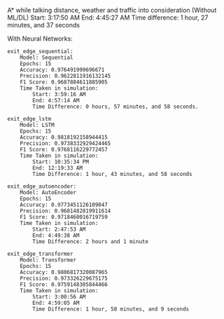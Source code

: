 A* while talking distance, weather and traffic into consideration (Without ML/DL)
	Start:  3:17:50 AM
	End: 4:45:27 AM
	Time difference: 1 hour, 27 minutes, and 37 seconds

With Neural Networks:

    exit_edge_sequential:
        Model: Sequential
        Epochs: 15
        Accuracy: 0.976491999696671
        Precision: 0.9622811916132145
        F1 Score: 0.9687884611885905
        Time Taken in simulation:
            Start: 3:59:16 AM
            End: 4:57:14 AM
            Time Difference: 0 hours, 57 minutes, and 58 seconds.

    exit_edge_lstm
        Model: LSTM
        Epochs: 15
        Accuracy: 0.9818192158944415
        Precision: 0.9738332929424465
        F1 Score: 0.9768116229772457
        Time Taken in simulation:
            Start: 10:35:34 PM
            End: 12:19:33 AM
            Time Difference: 1 hour, 43 minutes, and 58 seconds

    exit_edge_autoencoder:
        Model: AutoEncoder
        Epochs: 15
        Accuracy: 0.9773451126109047
        Precision: 0.9681482819911614
        F1 Score: 0.9718460016719759
        Time Taken in simulation:
            Start: 2:47:53 AM
            End: 4:49:38 AM
            Time Difference: 2 hours and 1 minute

    exit_edge_transformer
        Model: Transformer
        Epochs: 15
        Accuracy: 0.9806817320087965
        Precision: 0.973326229675175
        F1 Score: 0.9759148305844466
        Time Taken in simulation:
            Start: 3:00:56 AM
            End: 4:59:05 AM
            Time Difference: 1 hour, 58 minutes, and 9 seconds